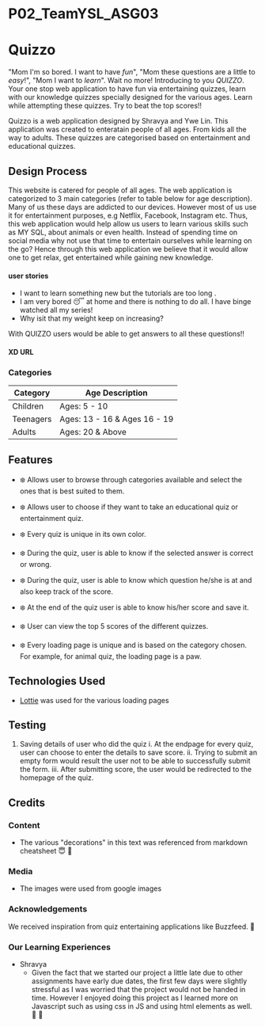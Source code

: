 # P02_TeamYSL_ASG03

# Quizzo #
"Mom I'm so bored. I want to have *fun*", "Mom these questions are a little to *easy*!", "Mom I want to *learn*". Wait no more! Introducing to you *QUIZZO*. Your one stop web application to have fun via entertaining quizzes, learn with our knowledge quizzes specially designed for the various ages. Learn while attempting these quizzes. Try to beat the top scores!!

Quizzo is a web application designed by Shravya and Ywe Lin. This application was created to enteratain people of all ages. From kids all the way to adults. These quizzes are categorised based on entertainment and educational quizzes.

## Design Process ##
This website is catered for people of all ages. The web application is categorized to 3 main categories (refer to table below for age description). Many of us these days are addicted to our devices. However most of us use it for entertainment purposes, e.g Netflix, Facebook, Instagram etc. Thus, this web application would help allow us users to learn various skills such as MY SQL, about animals or even health. Instead of spending time on social media why not use that time to entertain ourselves while learning on the go? Hence through this web application we believe that it would allow one to get relax, get entertained while gaining new knowledge.

#### user stories ####
- I want to learn something new but the tutorials are too long .
- I am very bored :sleeping: at home and there is nothing to do all. I have binge watched all my series!
- Why isit that my weight keep on increasing?
 
 With QUIZZO users would be able to get answers to all these questions!!

 #### XD URL ####


### Categories ###

Category      | Age Description
------------- | -------------
Children      | Ages: 5 - 10
Teenagers     | Ages: 13 - 16 & Ages 16 - 19
Adults        | Ages: 20 & Above


## Features ##
- :snowflake: Allows user to browse through categories available and select the ones that is best suited to them.

- :snowflake: Allows user to choose if they want to take an educational quiz or entertainment quiz.

- :snowflake: Every quiz is unique in its own color.

- :snowflake: During the quiz, user is able to know if the selected answer is correct or wrong. 

- :snowflake: During the quiz, user is able to know which question he/she is at and also keep track of the score.

- :snowflake: At the end of the quiz user is able to know his/her score and save it.

- :snowflake: User can view the top 5 scores of the different quizzes.

- :snowflake: Every loading page is unique and is based on the category chosen. For example, for animal quiz, the loading page is a paw. 


## Technologies Used ##
- [Lottie](https://lottiefiles.com/search?q=loading&category=animations) was used for the various loading pages

## Testing ##
1. Saving details of user who did the quiz
    i. At the endpage for every quiz, user can choose to enter the details to save score.
    ii. Trying to submit an empty form would result the user not to be able to successfully submit the form.
    iii. After submitting score, the user would be redirected to the homepage of the quiz.

## Credits ##

### Content ###
- The various "decorations" in this text was referenced from markdown cheatsheet :innocent: :grimacing:

### Media ###
- The images were used from google images

### Acknowledgements ###
We received inspiration from quiz entertaining applications like Buzzfeed. :honeybee: 

### Our Learning Experiences ###
- Shravya
    - Given the fact that we started our project a little late due to other assignments have early due dates, the first few days were slightly stressful as I was worried that the project would not be handed in time. However I enjoyed doing this project as I learned more on Javascript such as using css in JS and using html elements as well. :palm_tree: :new_moon_with_face: